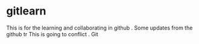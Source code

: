 # gitlearn
This is for the learning and collaborating in github .
Some updates from the github
tr
This is going to conflict . Git

